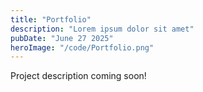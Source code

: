 ```yaml
---
title: "Portfolio"
description: "Lorem ipsum dolor sit amet"
pubDate: "June 27 2025"
heroImage: "/code/Portfolio.png"
---
```


Project description coming soon!
